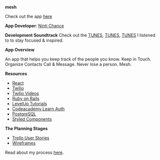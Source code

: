 **mesh**

Check out the app [here](https://mesh-contacts.herokuapp.com/)

**App Developer**: 
[Ninti Chance](https://github.com/nintichance)

**Development Soundtrack**
Check out the [TUNES](https://soundcloud.com/samuelwunsche/sundayvibes/recommended), [TUNES](https://www.youtube.com/watch?v=_wYwnakoUmU&list=PL5pADFHuPadw7XAIw0rgb8LUeHAYWuiiO&index=1), [TUNES](https://www.youtube.com/watch?v=4wZx5tYE4-Q&list=PLwo18270sLnhD4xqoOJL_RONDZkxo1y8Y) I listened to to stay focused & inspired.

**App Overview**

An app that helps you keep track of the people you know. Keep in Touch. Organize Contacts
Call & Message. Never lose a person. Mesh.

**Resources**
* [React](https://facebook.github.io/react-native/docs/getting-started.html)
* [Twilio](https://www.twilio.com/docs/api)
* [Twilio Videos](https://www.youtube.com/watch?v=4BoATQjiF0Y&list=PLqrz4nXepkz63z1y4-oHfZHWy11gSoAn0&index=36)
* [Ruby on Rails](http://guides.rubyonrails.org/routing.html#inspecting-and-testing-routes)
* [LevelUp Tutorials](https://www.youtube.com/watch?v=OlVkYnVXPl0&t=97s)
* [Codeacademy Learn Auth](https://www.codecademy.com/learn/rails-auth)
* [PostgreSQL](http://www.postgresqltutorial.com/)
* [Styled Components](https://www.styled-components.com/)

**The Planning Stages**

* [Trello User Stories](https://trello.com/b/b0hldBaj/mesh)
* [Wireframes](https://www.figma.com/file/gEesuGIAcGWoEkjZCnxAgQcw/Mesh-Wireframes?node-id=7%3A0)

Read about my process [here](https://medium.com/@nintichance/building-out-twitter-like-app-307811a6e632). 